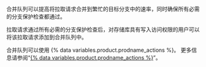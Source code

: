 合并队列可以提高将拉取请求合并到繁忙的目标分支中的速率，同时确保所有必需的分支保护检查都通过。

拉取请求通过所有必需的分支保护检查后，对存储库具有写入访问权限的用户可以将该拉取请求添加到合并队列中。

合并队列可以使用 {% data variables.product.prodname_actions %}。 更多信息请参阅“[{% data variables.product.prodname_actions %}](/actions/)”。
